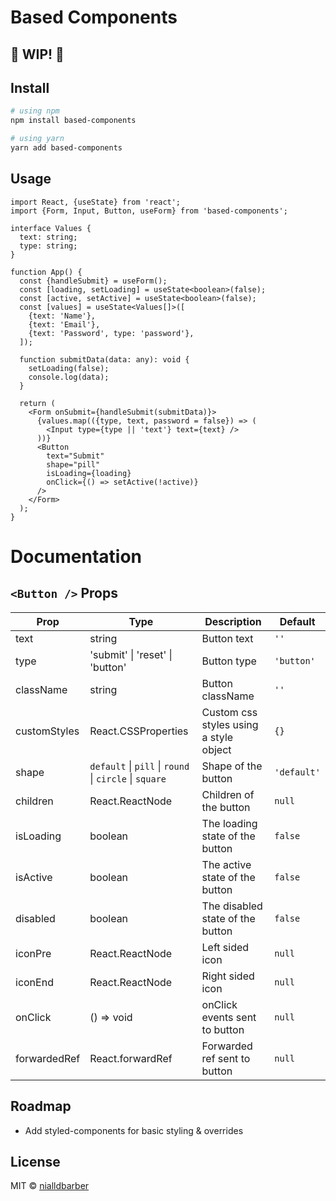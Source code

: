 # Based Components

## 🚧 WIP! 🚧

## Install

```bash
# using npm
npm install based-components

# using yarn
yarn add based-components
```

## Usage

```tsx
import React, {useState} from 'react';
import {Form, Input, Button, useForm} from 'based-components';

interface Values {
  text: string;
  type: string;
}

function App() {
  const {handleSubmit} = useForm();
  const [loading, setLoading] = useState<boolean>(false);
  const [active, setActive] = useState<boolean>(false);
  const [values] = useState<Values[]>([
    {text: 'Name'},
    {text: 'Email'},
    {text: 'Password', type: 'password'},
  ]);

  function submitData(data: any): void {
    setLoading(false);
    console.log(data);
  }

  return (
    <Form onSubmit={handleSubmit(submitData)}>
      {values.map(({type, text, password = false}) => (
        <Input type={type || 'text'} text={text} />
      ))}
      <Button
        text="Submit"
        shape="pill"
        isLoading={loading}
        onClick={() => setActive(!active)}
      />
    </Form>
  );
}
```

# Documentation

## `<Button />` Props

| Prop         | Type                                                   | Description                            | Default     |
| ------------ | ------------------------------------------------------ | -------------------------------------- | ----------- |
| text         | string                                                 | Button text                            | `''`        |
| type         | 'submit' \| 'reset' \| 'button'                        | Button type                            | `'button'`  |
| className    | string                                                 | Button className                       | `''`        |
| customStyles | React.CSSProperties                                    | Custom css styles using a style object | `{}`        |
| shape        | `default` \| `pill` \| `round` \| `circle` \| `square` | Shape of the button                    | `'default'` |
| children     | React.ReactNode                                        | Children of the button                 | `null`      |
| isLoading    | boolean                                                | The loading state of the button        | `false`     |
| isActive     | boolean                                                | The active state of the button         | `false`     |
| disabled     | boolean                                                | The disabled state of the button       | `false`     |
| iconPre      | React.ReactNode                                        | Left sided icon                        | `null`      |
| iconEnd      | React.ReactNode                                        | Right sided icon                       | `null`      |
| onClick      | () => void                                             | onClick events sent to button          | `null`      |
| forwardedRef | React.forwardRef<HTMLButtonElement>                    | Forwarded ref sent to button           | `null`      |

## Roadmap

- Add styled-components for basic styling & overrides

## License

MIT © [nialldbarber](https://github.com/nialldbarber)
